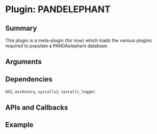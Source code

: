 Plugin: PANDELEPHANT
===========

Summary
-------

This plugin is a meta-plugin (for now) which loads the various plugins required to populate a PANDAelephant database.

Arguments
---------

Dependencies
------------
`OSI`, `asidstory`, `syscalls2`, `syscalls_logger`.

APIs and Callbacks
------------------

Example
-------
